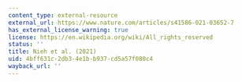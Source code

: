 ```yaml
---
content_type: external-resource
external_url: https://www.nature.com/articles/s41586-021-03652-7
has_external_license_warning: true
license: https://en.wikipedia.org/wiki/All_rights_reserved
status: ''
title: Nieh et al. (2021)
uid: 4bff631c-2db3-4e1b-b937-cd5a57f080c4
wayback_url: ''
---
```

